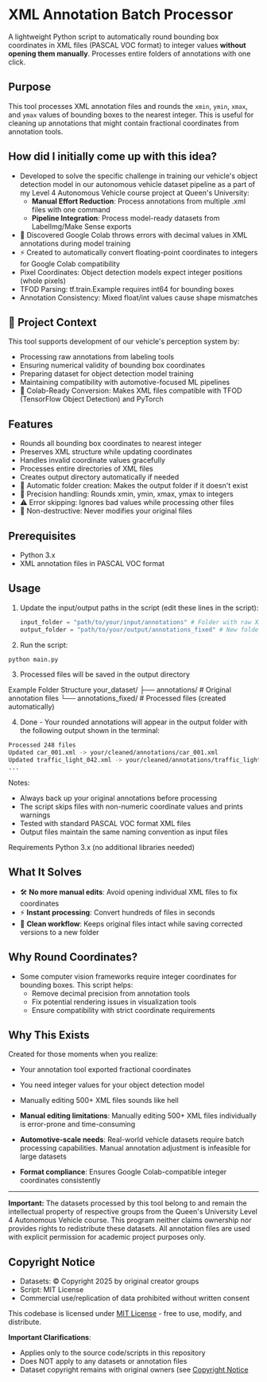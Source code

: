 # XML Annotation Batch Processor

A lightweight Python script to automatically round bounding box coordinates in XML files (PASCAL VOC format) to integer values **without opening them manually**. Processes entire folders of annotations with one click.

## Purpose

This tool processes XML annotation files and rounds the `xmin`, `ymin`, `xmax`, and `ymax` values of bounding boxes to the nearest integer. This is useful for cleaning up annotations that might contain fractional coordinates from annotation tools.


## How did I initially come up with this idea?
- Developed to solve the specific challenge in training our vehicle's object detection model in our autonomous vehicle dataset pipeline as a part of my Level 4 Autonomous Vehicle course project at Queen's University:
  - **Manual Effort Reduction**: Process annotations from multiple .xml files with one command
  - **Pipeline Integration**: Process model-ready datasets from LabelImg/Make Sense exports
- 🚫 Discovered Google Colab throws errors with decimal values in XML annotations during model training  
- ⚡ Created to automatically convert floating-point coordinates to integers for Google Colab compatibility
- Pixel Coordinates: Object detection models expect integer positions (whole pixels)
- TFOD Parsing: tf.train.Example requires int64 for bounding boxes
- Annotation Consistency: Mixed float/int values cause shape mismatches


## 🚗 Project Context
This tool supports development of our vehicle's perception system by:
- Processing raw annotations from labeling tools
- Ensuring numerical validity of bounding box coordinates
- Preparing dataset for object detection model training
- Maintaining compatibility with automotive-focused ML pipelines
- 🔧 Colab-Ready Conversion: Makes XML files compatible with TFOD (TensorFlow Object Detection) and PyTorch


## Features
- Rounds all bounding box coordinates to nearest integer
- Preserves XML structure while updating coordinates
- Handles invalid coordinate values gracefully
- Processes entire directories of XML files
- Creates output directory automatically if needed
- 🔄 Automatic folder creation: Makes the output folder if it doesn't exist
- 🎯 Precision handling: Rounds xmin, ymin, xmax, ymax to integers
- ⚠️ Error skipping: Ignores bad values while processing other files
- 🧹 Non-destructive: Never modifies your original files

## Prerequisites

- Python 3.x
- XML annotation files in PASCAL VOC format

## Usage

1. Update the input/output paths in the script (edit these lines in the script):
   ```python
   input_folder = "path/to/your/input/annotations" # Folder with raw XMLs
   output_folder = "path/to/your/output/annotations_fixed" # New folder for corrected files
   ```

2. Run the script:
  ```bash
  python main.py
  ```

3. Processed files will be saved in the output directory

Example Folder Structure
your_dataset/
├── annotations/          # Original annotation files
└── annotations_fixed/    # Processed files (created automatically)

4. Done - Your rounded annotations will appear in the output folder with the following output shown in the terminal:
```bash
Processed 248 files
Updated car_001.xml -> your/cleaned/annotations/car_001.xml
Updated traffic_light_042.xml -> your/cleaned/annotations/traffic_light_042.xml
...
```

Notes:
- Always back up your original annotations before processing
- The script skips files with non-numeric coordinate values and prints warnings
- Tested with standard PASCAL VOC format XML files
- Output files maintain the same naming convention as input files

Requirements
Python 3.x (no additional libraries needed)

## What It Solves
- 🛠️ **No more manual edits**: Avoid opening individual XML files to fix coordinates
- ⚡ **Instant processing**: Convert hundreds of files in seconds
- 📂 **Clean workflow**: Keeps original files intact while saving corrected versions to a new folder


## Why Round Coordinates?
- Some computer vision frameworks require integer coordinates for bounding boxes. This script helps:
  - Remove decimal precision from annotation tools
  - Fix potential rendering issues in visualization tools
  - Ensure compatibility with strict coordinate requirements

## Why This Exists
Created for those moments when you realize:

- Your annotation tool exported fractional coordinates
- You need integer values for your object detection model
- Manually editing 500+ XML files sounds like hell

- **Manual editing limitations**: Manually editing 500+ XML files individually is error-prone and time-consuming  
- **Automotive-scale needs**: Real-world vehicle datasets require batch processing capabilities. Manual annotation adjustment is infeasible for large datasets  
- **Format compliance**: Ensures Google Colab-compatible integer coordinates consistently  

---

**Important:** The datasets processed by this tool belong to and remain the intellectual property of respective groups from the Queen's University Level 4 Autonomous Vehicle course. This program neither claims ownership nor provides rights to redistribute these datasets. All annotation files are used with explicit permission for academic project purposes only.


## Copyright Notice
- Datasets: © Copyright 2025 by original creator groups
- Script: MIT License
- Commercial use/replication of data prohibited without written consent


This codebase is licensed under [MIT License](LICENSE) - free to use, modify, and distribute. 

**Important Clarifications**:
- Applies only to the source code/scripts in this repository
- Does NOT apply to any datasets or annotation files
- Dataset copyright remains with original owners (see [Copyright Notice](#copyright-notice)
